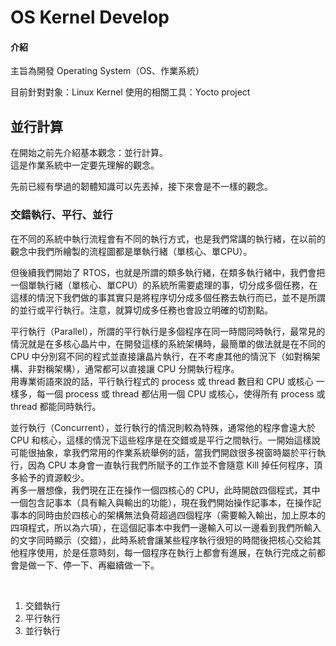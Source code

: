 # OS Kernel Develop

#### 介紹

主旨為開發 Operating System（OS、作業系統）

目前針對對象：Linux Kernel
使用的相關工具：Yocto project

## 並行計算

在開始之前先介紹基本觀念：並行計算。</br>
這是作業系統中一定要先理解的觀念。</br>

先前已經有學過的韌體知識可以先丟掉，接下來會是不一樣的觀念。</br>

### 交錯執行、平行、並行

在不同的系統中執行流程會有不同的執行方式，也是我們常講的執行緒，在以前的觀念中我們所繪製的流程圖都是單執行緒（單核心、單CPU）。</br>

但後續我們開始了 RTOS，也就是所謂的類多執行緒，在類多執行緒中，我們會把一個單執行緒（單核心、單CPU）的系統所需要處理的事，切分成多個任務，在這樣的情況下我們做的事其實只是將程序切分成多個任務去執行而已，並不是所謂的並行或平行執行。注意，就算切成多任務也會設立明確的切割點。</br>

平行執行（Parallel），所謂的平行執行是多個程序在同一時間同時執行，最常見的情況就是在多核心晶片中，在開發這樣的系統架構時，最簡單的做法就是在不同的 CPU 中分別寫不同的程式並直接讓晶片執行，在不考慮其他的情況下（如對稱架構、非對稱架構），通常都可以直接讓 CPU 分開執行程序。</br>
用專業術語來說的話，平⾏執⾏程式的 process 或 thread 數⽬和 CPU 或核⼼
⼀樣多，每⼀個 process 或 thread 都佔⽤⼀個 CPU 或核心，使得所有 process 或 thread 都能同時執⾏。</br>

並行執行（Concurrent），並行執行的情況則較為特殊，通常他的程序會遠大於 CPU 和核心，這樣的情況下這些程序是在交錯或是平行之間執行。一開始這樣說可能很抽象，拿我們常用的作業系統舉例的話，當我們開啟很多視窗時屬於平行執行，因為 CPU 本身會一直執行我們所賦予的工作並不會隨意 Kill 掉任何程序，頂多給予的資源較少。</br>
再多一層想像，我們現在正在操作一個四核心的 CPU，此時開啟四個程式，其中一個包含記事本（具有輸入與輸出的功能），現在我們開始操作記事本，在操作記事本的同時由於四核心的架構無法負荷超過四個程序（需要輸入輸出，加上原本的四項程式，所以為六項），在這個記事本中我們一邊輸入可以一邊看到我們所輸入的文字同時顯示（交錯），此時系統會讓某些程序執行很短的時間後把核心交給其他程序使用，於是任意時刻，每一個程序在執行上都會有進展，在執行完成之前都會是做一下、停一下、再繼續做一下。</br>

</br>

1. 交錯執行
2. 平行執行
3. 並行執行
